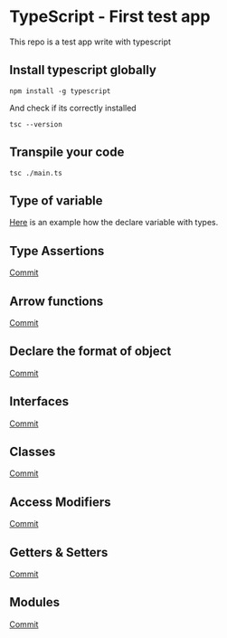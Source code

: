 # TypeScript - First test app

This repo is a test app write with typescript  
  
## Install typescript globally

```
npm install -g typescript
```
  
And check if its correctly installed  
```
tsc --version
```
  
## Transpile your code
  
```
tsc ./main.ts
```
  
## Type of variable
  
[Here](https://github.com/KevinTss/typescript--first-test-app/commit/55c074609e43f3e7c2540808727a7df2111e0da6) is an example how the declare variable with types.  
  
## Type Assertions
  
[Commit](https://github.com/KevinTss/typescript--first-test-app/commit/307b10d983d879a7e5fbb1599a4ba932d8ed7fb5)   

## Arrow functions
  
[Commit](https://github.com/KevinTss/typescript--first-test-app/commit/5642dfe84f2d4bb7e13c0f0dab6d184fbcafcc10)   
  
## Declare the format of object
  
[Commit](https://github.com/KevinTss/typescript--first-test-app/commit/1c8f1f822ff1ae2a0319e99c2df199dcc132525f)   

## Interfaces
  
[Commit](https://github.com/KevinTss/typescript--first-test-app/commit/048bc7a695494018e695e01ff7ddeef840c9560a)   

## Classes
  
[Commit](https://github.com/KevinTss/typescript--first-test-app/commit/97fc4915a23fe6b7cc9f70c7341089951d8d93e5)   

## Access Modifiers

[Commit](https://github.com/KevinTss/typescript--first-test-app/commit/7723b2aa5b8beda12e48f9599bea1eb30725868a)   

## Getters & Setters

[Commit](https://github.com/KevinTss/typescript--first-test-app/commit/d0ba8fed1f1e3301da89f7d7b961d6e986679322)   

## Modules
[Commit](https://github.com/KevinTss/typescript--first-test-app/commit/6f5b96c4c5fee612c40aeb14ad75fde8035d6595)  
